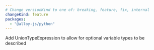 ```yaml
---
# Change versionKind to one of: breaking, feature, fix, internal
changeKind: feature
packages:
  - "@alloy-js/python"
---
```


Add UnionTypeExpression to allow for optional variable types to be described
